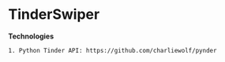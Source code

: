 # TinderSwiper


**Technologies**
```
1. Python Tinder API: https://github.com/charliewolf/pynder
```
